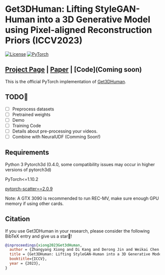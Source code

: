 # Get3DHuman: Lifting StyleGAN-Human into a 3D Generative Model using Pixel-aligned Reconstruction Priors (ICCV2023)
[![License](https://img.shields.io/badge/License-Apache_2.0-blue.svg)](https://opensource.org/licenses/Apache-2.0) 
<a href="https://pytorch.org/get-started/locally/"><img alt="PyTorch" src="https://img.shields.io/badge/PyTorch-ee4c2c?logo=pytorch&logoColor=white"></a>

## [Project Page](  ) | [Paper](https://arxiv.org/abs/2302.01162) | [Code](Coming soon)

This is the official PyTorch implementation of [Get3DHuman]().


## TODO:triangular_flag_on_post:

- [ ] Preprocess datasets
- [ ] Pretrained weights
- [ ] Demo
- [ ] Training Code
- [ ] Details about pre-processing your videos.
- [ ] Combine with NeuralUDF (Comming Soon!)

## Requirements

Python 3
Pytorch3d (0.4.0, some compatibility issues may occur in higher versions of pytorch3d)

PyTorch<=1.10.2

[pytorch-scatter==2.0.9](https://github.com/rusty1s/pytorch_scatter)

Note: A GTX 3090 is recommended to run REC-MV, make sure enough GPU memory if using other cards.



 
## Citation 
If you use Get3DHuman in your research, please consider the following BibTeX entry and give us a star🌟!

```bibtex
@inproceedings{xiong2023Get3dHuman,
  author = {Zhangyang Xiong and Di Kang and Derong Jin and Weikai Chen and Linchao Bao and Shuguang Cui and Xiaoguang Han},  
  title = {Get3DHuman: Lifting StyleGAN-Human into a 3D Generative Model using Pixel-aligned Reconstruction Priors},
  booktitle={ICCV},
  year = {2023},
}


